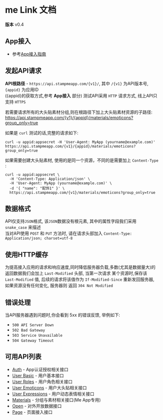 me Link 文档
================
**版本** v0.4

App接入
----------------

* 参考[App接入指南](resources/app_link.md)

发起API请求
----------------

**API根路径** - `https://api.stampmeapp.com/{v1}/`, 其中 `/{v1}` 为API版本号, `{appid}` 为应用ID  
({appid}的获取方式,参考 **App接入** 部分) 
测试API采用 `HTTP` 请求方式, 线上API只支持 `HTTPS`  

若需要请求所有的大头贴素材分组,则在根路径下加上大头贴素材资源的子路径:   https://api.stampmeapp.com/{v1}/{appid}/materials/emoticons?group_only=true 

如果是 `curl` 测试的话,完整的请求如下:  

```shell
curl -u appid:appsecret -H 'User-Agent: MyApp (yourname@example.com)' https://api.stampmeapp.com/{v1}/{appid}/materials/emoticons?group_only=true 
```
如果需要创建大头贴素材, 使用的是同一个资源，不同的是需要加上 `Content-Type` :  

```shell
curl -u appid:appsecret \
  -H 'Content-Type: Application/json' \
  -H 'User-Agent: MyApp (yourname@example.com)' \
  -d '{ "name": "配饰1" }' \
  https://api.stampmeapp.com/{v1}/materials/emoticons?group_only=true 
```

数据格式
-----------------

API仅支持`JSON`格式, 该`JSON`数据没有根元素, 其中的属性字段我们采用 `snake_case` 来描述  
当对API使用 `POST` 和 `PUT` 方法时, 请在请求头部加入 `Content-Type: Application/json; charset=utf-8`  


使用HTTP缓存  
----------------
为提高接入应用的请求和响应速度,同时降低服务器负载,多数(尤其是数据量大)的返回数据我们会加上 `Last-Modified` 头部, 当第一次请求
某个资源时,保存该 `Last-Modified` 值, 后续的请求将该值作为 `If-Modified-Since` 重新发回服务器,如果资源没有任何变化, 服务器则
返回 `304 Not Modified`  

错误处理
---------------

当API服务器遇到问题时,你会看到 5xx 的错误反馈, 举例如下:  
* `500 API Server Down`
* `502 Bad Gateway`
* `503 Service Unavailable`
* `504 Gateway Timeout`

可用API列表
-----------------

* [Auth](resources/auth.md) - App认证授权相关接口
* [User Basic](resources/user_basic.md) - 用户基本接口
* [User Roles](resources/user_roles.md) - 用户角色相关接口
* [User Emoticons](resources/user_emoticons.md) - 用户大头贴相关接口
* [User Expressions](resources/user_expressions.md) - 用户动态表情相关接口
* [Materials](resources/materials.md) - 分组与素材相关接口(Me App专用)
* [Open](resources/open.md) - 对外开放数据接口
* [Page](resources/page.md) - 页面接入接口

